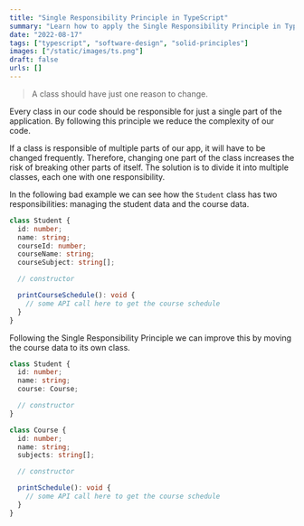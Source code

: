 ```yaml
---
title: "Single Responsibility Principle in TypeScript"
summary: "Learn how to apply the Single Responsibility Principle in TypeScript."
date: "2022-08-17"
tags: ["typescript", "software-design", "solid-principles"]
images: ["/static/images/ts.png"]
draft: false
urls: []
---
```


> A class should have just one reason to change.

Every class in our code should be responsible for just a single part of the application. By following this principle we reduce the complexity of our code.

If a class is responsible of multiple parts of our app, it will have to be changed frequently. Therefore, changing one part of the class increases the risk of breaking other parts of itself. The solution is to divide it into multiple classes, each one with one responsibility.

In the following bad example we can see how the `Student` class has two responsibilities: managing the student data and the course data.

```ts showLineNumbers
class Student {
  id: number;
  name: string;
  courseId: number;
  courseName: string;
  courseSubject: string[];

  // constructor

  printCourseSchedule(): void {
    // some API call here to get the course schedule
  }
}
```

Following the Single Responsibility Principle we can improve this by moving the course data to its own class.

```ts showLineNumbers
class Student {
  id: number;
  name: string;
  course: Course;

  // constructor
}

class Course {
  id: number;
  name: string;
  subjects: string[];

  // constructor

  printSchedule(): void {
    // some API call here to get the course schedule
  }
}
```
